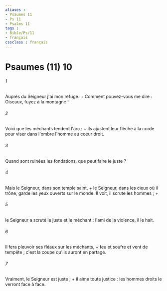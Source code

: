 ```yaml
---
aliases : 
- Psaumes 11
- Ps 11
- Psalms 11
tags : 
- Bible/Ps/11
- français
cssclass : français
---
```


# Psaumes (11) 10

###### 1
Auprès du Seigneur j'ai mon refuge. + Comment pouvez-vous me dire : Oiseaux, fuyez à la montagne !
###### 2
Voici que les méchants tendent l'arc : + ils ajustent leur flèche à la corde pour viser dans l'ombre l'homme au coeur droit.
###### 3
Quand sont ruinées les fondations, que peut faire le juste ?
###### 4
Mais le Seigneur, dans son temple saint, + le Seigneur, dans les cieux où il trône, garde les yeux ouverts sur le monde. Il voit, il scrute les hommes ; +
###### 5
le Seigneur a scruté le juste et le méchant : l'ami de la violence, il le hait.
###### 6
Il fera pleuvoir ses fléaux sur les méchants, + feu et soufre et vent de tempête ; c'est la coupe qu'ils auront en partage.
###### 7
Vraiment, le Seigneur est juste ; + il aime toute justice : les hommes droits le verront face à face.
